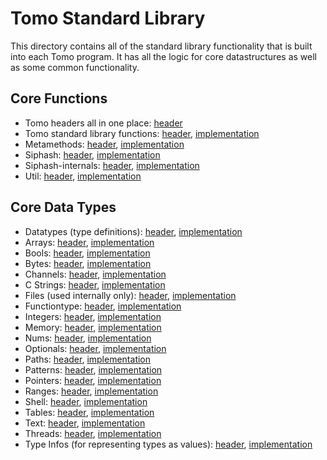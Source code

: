 # Tomo Standard Library

This directory contains all of the standard library functionality that is built
into each Tomo program. It has all the logic for core datastructures as well as
some common functionality.

## Core Functions

- Tomo headers all in one place: [header](stdlib/tomo.h)
- Tomo standard library functions: [header](stdlib/stdlib.h), [implementation](stdlib/stdlib.c)
- Metamethods: [header](stdlib/metamethods.h), [implementation](stdlib/metamethods.c)
- Siphash: [header](stdlib/siphash.h), [implementation](stdlib/siphash.c)
- Siphash-internals: [header](stdlib/siphash-internals.h), [implementation](stdlib/siphash-internals.c)
- Util: [header](stdlib/util.h), [implementation](stdlib/util.c)

## Core Data Types

- Datatypes (type definitions): [header](stdlib/datatypes.h), [implementation](stdlib/datatypes.c)
- Arrays: [header](stdlib/arrays.h), [implementation](stdlib/arrays.c)
- Bools: [header](stdlib/bools.h), [implementation](stdlib/bools.c)
- Bytes: [header](stdlib/bytes.h), [implementation](stdlib/bytes.c)
- Channels: [header](stdlib/channels.h), [implementation](stdlib/channels.c)
- C Strings: [header](stdlib/c_strings.h), [implementation](stdlib/c_strings.c)
- Files (used internally only): [header](stdlib/files.h), [implementation](stdlib/files.c)
- Functiontype: [header](stdlib/functiontype.h), [implementation](stdlib/functiontype.c)
- Integers: [header](stdlib/integers.h), [implementation](stdlib/integers.c)
- Memory: [header](stdlib/memory.h), [implementation](stdlib/memory.c)
- Nums: [header](stdlib/nums.h), [implementation](stdlib/nums.c)
- Optionals: [header](stdlib/optionals.h), [implementation](stdlib/optionals.c)
- Paths: [header](stdlib/paths.h), [implementation](stdlib/paths.c)
- Patterns: [header](stdlib/patterns.h), [implementation](stdlib/patterns.c)
- Pointers: [header](stdlib/pointers.h), [implementation](stdlib/pointers.c)
- Ranges: [header](stdlib/ranges.h), [implementation](stdlib/ranges.c)
- Shell: [header](stdlib/shell.h), [implementation](stdlib/shell.c)
- Tables: [header](stdlib/tables.h), [implementation](stdlib/tables.c)
- Text: [header](stdlib/text.h), [implementation](stdlib/text.c)
- Threads: [header](stdlib/threads.h), [implementation](stdlib/threads.c)
- Type Infos (for representing types as values): [header](stdlib/types.h), [implementation](stdlib/types.c)
